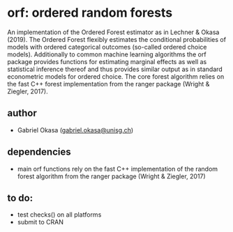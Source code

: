 # orf: ordered random forests

An implementation of the Ordered Forest estimator
as in Lechner & Okasa (2019). The Ordered Forest flexibly
estimates the conditional probabilities of models with ordered
categorical outcomes (so-called ordered choice models).
Additionally to common machine learning algorithms the orf
package provides functions for estimating marginal effects as well
as statistical inference thereof and thus provides similar output
as in standard econometric models for ordered choice. The core
forest algorithm relies on the fast C++ forest implementation
from the ranger package (Wright & Ziegler, 2017).

## author

- Gabriel Okasa (gabriel.okasa@unisg.ch)

## dependencies

- main orf functions rely on the fast C++ implementation of the 
random forest algorithm from the ranger package (Wright & Ziegler, 2017)

## to do:

- test checks() on all platforms
- submit to CRAN

